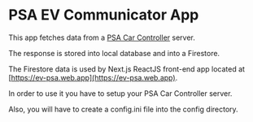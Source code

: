 # PSA EV Communicator App

This app fetches data from a [PSA Car Controller](https://github.com/flobz/psa_car_controller) server.

The response is stored into local database and into a Firestore.

The Firestore data is used by Next.js ReactJS front-end app located at [https://ev-psa.web.app](https://ev-psa.web.app).

In order to use it you have to setup your PSA Car Controller server.

Also, you will have to create a config.ini file into the config directory.